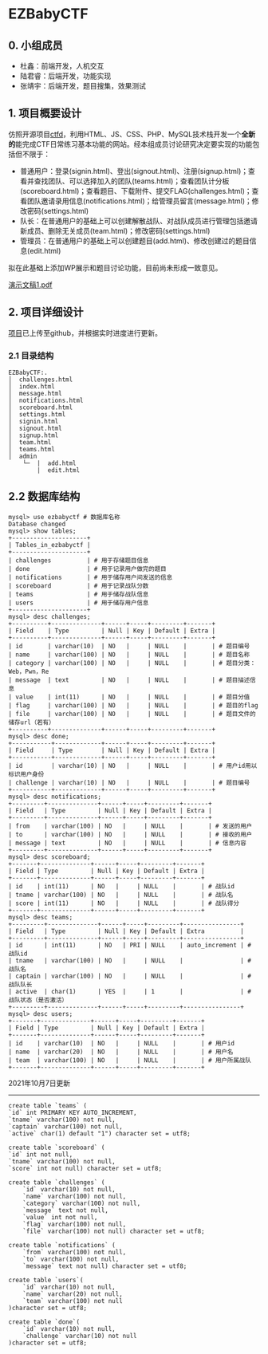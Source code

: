 # EZBabyCTF

## 0. 小组成员

-   杜鑫：前端开发，人机交互
-   陆君睿：后端开发，功能实现
-   张靖宇：后端开发，题目搜集，效果测试

## 1. 项目概要设计

 仿照开源项目[ctfd](https://github.com/CTFd/CTFd)，利用HTML、JS、CSS、PHP、MySQL技术栈开发一个**全新的**能完成CTF日常练习基本功能的网站。经本组成员讨论研究决定要实现的功能包括但不限于：

-   普通用户：登录(signin.html)、登出(signout.html)、注册(signup.html)；查看并查找团队、可以选择加入的团队(teams.html)；查看团队计分板(scoreboard.html)；查看题目、下载附件、提交FLAG(challenges.html)；查看团队邀请录用信息(notifications.html)；给管理员留言(message.html)；修改密码(settings.html)
-   队长：在普通用户的基础上可以创建解散战队、对战队成员进行管理包括邀请新成员、删除无关成员(team.html)；修改密码(settings.html)
-   管理员：在普通用户的基础上可以创建题目(add.html)、修改创建过的题目信息(edit.html)

拟在此基础上添加WP展示和题目讨论功能，目前尚未形成一致意见。

 [演示文稿1.pdf](..\演示文稿1.pdf) 

## 2. 项目详细设计

[项目](https://github.com/EternalMemory672/EZBabyCTF.git)已上传至github，并根据实时进度进行更新。

### 2.1 目录结构

``` text
EZBabyCTF:.
│  challenges.html
│  index.html
│  message.html
│  notifications.html
│  scoreboard.html
│  settings.html
│  signin.html
│  signout.html
│  signup.html
│  team.html
│  teams.html
│  admin
	└─	|  add.html
        |  edit.html
```

## 2.2 数据库结构

```mysql
mysql> use ezbabyctf # 数据库名称
Database changed
mysql> show tables;
+---------------------+
| Tables_in_ezbabyctf |
+---------------------+
| challenges          | # 用于存储题目信息
| done                | # 用于记录用户做完的题目
| notifications       | # 用于储存用户间发送的信息
| scoreboard          | # 用于记录战队分数
| teams               | # 用于储存战队信息
| users               | # 用于储存用户信息
+---------------------+
mysql> desc challenges;
+----------+--------------+------+-----+---------+-------+
| Field    | Type         | Null | Key | Default | Extra |
+----------+--------------+------+-----+---------+-------+
| id       | varchar(10)  | NO   |     | NULL    |       | # 题目编号
| name     | varchar(100) | NO   |     | NULL    |       | # 题目名称
| category | varchar(100) | NO   |     | NULL    |       | # 题目分类：Web，Pwn，Re
| message  | text         | NO   |     | NULL    |       | # 题目描述信息
| value    | int(11)      | NO   |     | NULL    |       | # 题目分值
| flag     | varchar(100) | NO   |     | NULL    |       | # 题目的flag
| file     | varchar(100) | NO   |     | NULL    |       | # 题目文件的储存url（若有）
+----------+--------------+------+-----+---------+-------+
mysql> desc done;
+-----------+-------------+------+-----+---------+-------+
| Field     | Type        | Null | Key | Default | Extra |
+-----------+-------------+------+-----+---------+-------+
| id        | varchar(10) | NO   |     | NULL    |       | # 用户id用以标识用户身份
| challenge | varchar(10) | NO   |     | NULL    |       | # 题目编号
+-----------+-------------+------+-----+---------+-------+
mysql> desc notifications;
+---------+--------------+------+-----+---------+-------+
| Field   | Type         | Null | Key | Default | Extra |
+---------+--------------+------+-----+---------+-------+
| from    | varchar(100) | NO   |     | NULL    |       | # 发送的用户
| to      | varchar(100) | NO   |     | NULL    |       | # 接收的用户
| message | text         | NO   |     | NULL    |       | # 信息内容
+---------+--------------+------+-----+---------+-------+
mysql> desc scoreboard;
+-------+--------------+------+-----+---------+-------+
| Field | Type         | Null | Key | Default | Extra |
+-------+--------------+------+-----+---------+-------+
| id    | int(11)      | NO   |     | NULL    |       | # 战队id
| tname | varchar(100) | NO   |     | NULL    |       | # 战队名
| score | int(11)      | NO   |     | NULL    |       | # 战队得分
+-------+--------------+------+-----+---------+-------+
mysql> desc teams;
+---------+--------------+------+-----+---------+----------------+
| Field   | Type         | Null | Key | Default | Extra          |
+---------+--------------+------+-----+---------+----------------+
| id      | int(11)      | NO   | PRI | NULL    | auto_increment | # 战队id
| tname   | varchar(100) | NO   |     | NULL    |                | # 战队名
| captain | varchar(100) | NO   |     | NULL    |                | # 战队队长
| active  | char(1)      | YES  |     | 1       |                | # 战队状态（是否激活）
+---------+--------------+------+-----+---------+----------------+
mysql> desc users;
+-------+--------------+------+-----+---------+-------+
| Field | Type         | Null | Key | Default | Extra |
+-------+--------------+------+-----+---------+-------+
| id    | varchar(10)  | NO   |     | NULL    |       | # 用户id
| name  | varchar(20)  | NO   |     | NULL    |       | # 用户名
| team  | varchar(100) | NO   |     | NULL    |       | # 用户所属战队
+-------+--------------+------+-----+---------+-------+
```
2021年10月7日更新

----




```mysql
create table `teams` (
`id` int PRIMARY KEY AUTO_INCREMENT,
`tname` varchar(100) not null,
`captain` varchar(100) not null,
`active` char(1) default "1") character set = utf8;

create table `scoreboard` (
`id` int not null,
`tname` varchar(100) not null,
`score` int not null) character set = utf8;

create table `challenges` (
    `id` varchar(10) not null,
    `name` varchar(100) not null,
	`category` varchar(100) not null,
    `message` text not null,
    `value` int not null,
    `flag` varchar(100) not null,
    `file` varchar(100) not null) character set = utf8;
    
create table `notifications` (
    `from` varchar(100) not null,
	`to` varchar(100) not null,
    `message` text not null) character set = utf8;
    
create table `users`(
    `id` varchar(10) not null,
    `name` varchar(20) not null,
    `team` varchar(100) not null
)character set = utf8;

create table `done`(
    `id` varchar(10) not null,
    `challenge` varchar(10) not null
)character set = utf8;
```

